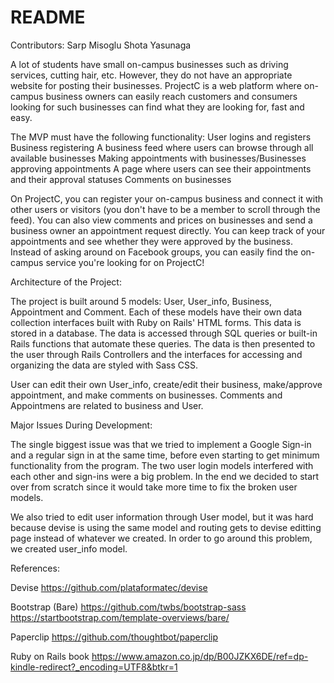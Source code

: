 # README

Contributors:
	Sarp Misoglu
	Shota Yasunaga

A lot of students have small on-campus businesses such as driving services, 
cutting hair, etc. However, they do not have an appropriate website for posting 
their businesses. ProjectC is a web platform where on-campus business
owners can easily reach customers and consumers looking for such businesses can 
find what they are looking for, fast and easy.


The MVP must have the following functionality:
User logins and registers
Business registering
A business feed where users can browse through all available businesses
Making appointments with businesses/Businesses approving appointments
A page where users can see their appointments and their approval statuses
Comments on businesses

On ProjectC, you can register your on-campus business and connect it with 
other users or visitors (you don't have to be a member to scroll through the feed). 
You can also view comments and prices on businesses and send a business owner
an appointment request directly. You can keep track of your appointments and see
whether they were approved by the business. Instead of asking around on Facebook 
groups, you can easily find the on-campus service you're looking for on ProjectC!

Architecture of the Project:

The project is built around 5 models: User, User_info, Business, Appointment and Comment. 
Each of these models have their own data collection interfaces built with Ruby on
Rails' HTML forms. This data is stored in a database. The data is accessed 
through SQL queries or built-in Rails functions that automate these queries.
The data is then presented to the user through Rails Controllers and the interfaces
for accessing and organizing the data are styled with Sass CSS.

User can edit their own User_info, create/edit their business, make/approve appointment,
and make comments on businesses. Comments and Appointmens are related to business and User. 

Major Issues During Development:

The single biggest issue was that we tried to implement a Google Sign-in and 
a regular sign in at the same time, before even starting to get minimum functionality
from the program. The two user login models interfered with each other and sign-ins 
were a big problem. In the end we decided to start over from scratch since it would
take more time to fix the broken user models.

We also tried to edit user information through User model, but it was hard because 
devise is using the same model and routing gets to devise editting page instead of 
whatever we created. In order to go around this problem, we created user_info model. 

References: 

Devise https://github.com/plataformatec/devise

Bootstrap (Bare) https://github.com/twbs/bootstrap-sass https://startbootstrap.com/template-overviews/bare/

Paperclip https://github.com/thoughtbot/paperclip

Ruby on Rails book https://www.amazon.co.jp/dp/B00JZKX6DE/ref=dp-kindle-redirect?_encoding=UTF8&btkr=1

